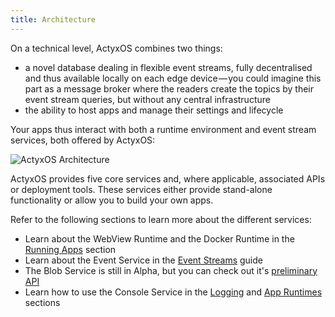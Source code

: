 ```yaml
---
title: Architecture
---
```


On a technical level, ActyxOS combines two things:

- a novel database dealing in flexible event streams, fully decentralised and thus available locally on each edge device — you could imagine this part as a message broker where the readers create the topics by their event stream queries, but without any central infrastructure
- the ability to host apps and manage their settings and lifecycle

Your apps thus interact with both a runtime environment and event stream services, both offered by ActyxOS:

![ActyxOS Architecture](/images/os/architecture.png)

ActyxOS provides five core services and, where applicable, associated APIs or deployment tools. These services either provide stand-alone functionality or allow you to build your own apps.

Refer to the following sections to learn more about the different services:

- Learn about the WebView Runtime and the Docker Runtime in the [Running Apps](guides/running-apps.md) section
- Learn about the Event Service in the [Event Streams](guides/event-streams.md) guide
- The Blob Service is still in Alpha, but you can check out it's [preliminary API](/docs/os/api/blob-service)
- Learn how to use the Console Service in the [Logging](guides/logging.md) and [App Runtimes](advanced-guides/app-runtimes.md) sections
